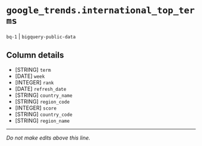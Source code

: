 # `google_trends.international_top_terms`
`bq-1` | `bigquery-public-data`

## Column details
* [STRING]    `term`
* [DATE]      `week`
* [INTEGER]   `rank`
* [DATE]      `refresh_date`
* [STRING]    `country_name`
* [STRING]    `region_code`
* [INTEGER]   `score`
* [STRING]    `country_code`
* [STRING]    `region_name`

-------------------------------------------------------------------------------
*Do not make edits above this line.*
